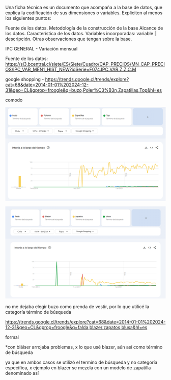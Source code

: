 Una ficha técnica es un documento que acompaña a la base de datos, que explica la codificación de sus dimensiones o variables. Expliciten al menos los siguientes puntos:

Fuente de los datos.
Metodología de la construcción de la base
Alcance de los datos.
Característica de los datos.
Variables incorporadas: variable | descripción.
Otras observaciones que tengan sobre la base.


IPC GENERAL - Variación mensual

Fuente de los datos: https://si3.bcentral.cl/siete/ES/Siete/Cuadro/CAP_PRECIOS/MN_CAP_PRECIOS/IPC_VAR_MEN1_HIST_NEW?idSerie=F074.IPC.VAR.Z.Z.C.M


google shopping - https://trends.google.cl/trends/explore?cat=68&date=2014-01-01%202024-12-31&geo=CL&gprop=froogle&q=buzo,Poler%C3%B3n,Zapatillas,Top&hl=es

comodo

![alt text](otros_documentos/image_2.png)

![alt text](otros_documentos/image.png)



no me dejaba elegir buzo como prenda de vestir, por lo que utilicé la categoría término de búsqueda

https://trends.google.cl/trends/explore?cat=68&date=2014-01-01%202024-12-31&geo=CL&gprop=froogle&q=falda,blazer,zapatos,blusa&hl=es

formal






*con bláiser arrojaba problemas, x lo que usé blazer, aún así como término de búsqueda


ya que en ambos casos se utilizó el termino de búsqueda y no categoría específica, x ejemplo en blazer se mezcla con un modelo de zapatilla denominado así